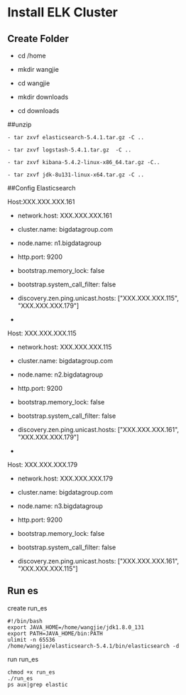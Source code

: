 # Install ELK Cluster

## Create Folder

- cd /home


- mkdir wangjie


- cd wangjie


- mkdir downloads


- cd downloads

##unzip

```
- tar zxvf elasticsearch-5.4.1.tar.gz -C ..

- tar zxvf logstash-5.4.1.tar.gz  -C ..

- tar zxvf kibana-5.4.2-linux-x86_64.tar.gz -C..

- tar zxvf jdk-8u131-linux-x64.tar.gz -C ..

```

##Config Elasticsearch

Host:XXX.XXX.XXX.161

- network.host: XXX.XXX.XXX.161


- cluster.name: bigdatagroup.com


- node.name: n1.bigdatagroup


- http.port: 9200


- bootstrap.memory_lock: false 


- bootstrap.system_call_filter: false


- discovery.zen.ping.unicast.hosts: ["XXX.XXX.XXX.115", "XXX.XXX.XXX.179"]


- ​

Host: XXX.XXX.XXX.115

- network.host: XXX.XXX.XXX.115


- cluster.name: bigdatagroup.com


- node.name: n2.bigdatagroup


- http.port: 9200


- bootstrap.memory_lock: false 


- bootstrap.system_call_filter: false


- discovery.zen.ping.unicast.hosts: ["XXX.XXX.XXX.161", "XXX.XXX.XXX.179"]


- ​

Host: XXX.XXX.XXX.179

- network.host: XXX.XXX.XXX.179


- cluster.name: bigdatagroup.com


- node.name: n3.bigdatagroup


- http.port: 9200


- bootstrap.memory_lock: false 


- bootstrap.system_call_filter: false


- discovery.zen.ping.unicast.hosts: ["XXX.XXX.XXX.161", "XXX.XXX.XXX.115"]

## Run es


create run_es
```
#!/bin/bash
export JAVA_HOME=/home/wangjie/jdk1.8.0_131
export PATH=JAVA_HOME/bin:PATH
ulimit -n 65536
/home/wangjie/elasticsearch-5.4.1/bin/elasticsearch -d
```

run run_es

```
chmod +x run_es
./run_es
ps aux|grep elastic
```



